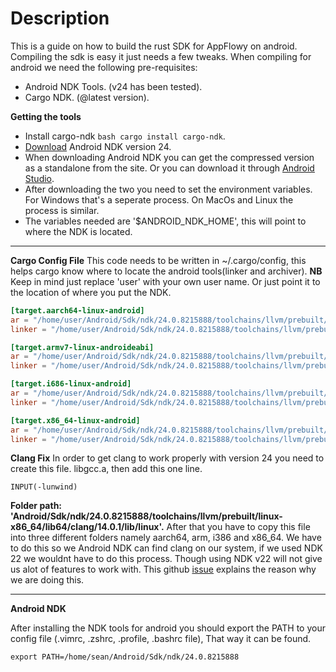 # Description

This is a guide on how to build the rust SDK for AppFlowy on android.
Compiling the sdk is easy it just needs a few tweaks.
When compiling for android we need the following pre-requisites:

- Android NDK Tools. (v24 has been tested).
- Cargo NDK. (@latest version).

**Getting the tools**
- Install cargo-ndk ```bash cargo install cargo-ndk```.
- [Download](https://developer.android.com/ndk/downloads/) Android NDK version 24.
- When downloading Android NDK you can get the compressed version as a standalone from the site.
    Or you can download it through [Android Studio](https://developer.android.com/studio).
- After downloading the two you need to set the environment variables. For Windows that's a seperate process.
    On MacOs and Linux the process is similar.
- The variables needed are '$ANDROID_NDK_HOME', this will point to where the NDK is located.
---

**Cargo Config File**
This code needs to be written in ~/.cargo/config, this helps cargo know where to locate the android tools(linker and archiver).
**NB** Keep in mind just replace 'user' with your own user name. Or just point it to the location of where you put the NDK.

```toml
[target.aarch64-linux-android]
ar = "/home/user/Android/Sdk/ndk/24.0.8215888/toolchains/llvm/prebuilt/linux-x86_64/bin/llvm-ar"
linker = "/home/user/Android/Sdk/ndk/24.0.8215888/toolchains/llvm/prebuilt/linux-x86_64/bin/aarch64-linux-android29-clang"

[target.armv7-linux-androideabi]
ar = "/home/user/Android/Sdk/ndk/24.0.8215888/toolchains/llvm/prebuilt/linux-x86_64/bin/llvm-ar"
linker = "/home/user/Android/Sdk/ndk/24.0.8215888/toolchains/llvm/prebuilt/linux-x86_64/bin/armv7a-linux-androideabi29-clang"

[target.i686-linux-android]
ar = "/home/user/Android/Sdk/ndk/24.0.8215888/toolchains/llvm/prebuilt/linux-x86_64/bin/llvm-ar"
linker = "/home/user/Android/Sdk/ndk/24.0.8215888/toolchains/llvm/prebuilt/linux-x86_64/bin/i686-linux-android29-clang"

[target.x86_64-linux-android]
ar = "/home/user/Android/Sdk/ndk/24.0.8215888/toolchains/llvm/prebuilt/linux-x86_64/bin/llvm-ar"
linker = "/home/user/Android/Sdk/ndk/24.0.8215888/toolchains/llvm/prebuilt/linux-x86_64/bin/x86_64-linux-android29-clang"
```

**Clang Fix**
 In order to get clang to work properly with version 24 you need to create this file.
 libgcc.a, then add this one line.
 ```
 INPUT(-lunwind)
 ```

**Folder path: 'Android/Sdk/ndk/24.0.8215888/toolchains/llvm/prebuilt/linux-x86_64/lib64/clang/14.0.1/lib/linux'.**
After that you have to copy this file into three different folders namely aarch64, arm, i386 and x86_64.
We have to do this so we Android NDK can find clang on our system, if we used NDK 22 we wouldnt have to do this process.
Though using NDK v22 will not give us alot of features to work with.
This github [issue](https://github.com/fzyzcjy/flutter_rust_bridge/issues/419) explains the reason why we are doing this.

 ---

 **Android NDK**

 After installing the NDK tools for android you should export the PATH to your config file
 (.vimrc, .zshrc, .profile, .bashrc file), That way it can be found.

 ```vim
 export PATH=/home/sean/Android/Sdk/ndk/24.0.8215888
 ```